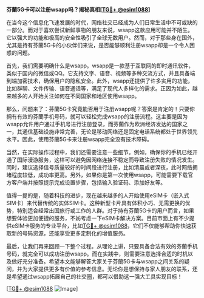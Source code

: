 **芬蘭5G卡可以注册wsapp吗？揭秘真相[[TG💪+ @esim1088](https://t.me/s/esim1088)]**

在当今这个信息化飞速发展的时代，网络社交已经成为人们日常生活中不可或缺的一部分。而对于喜欢尝试新鲜事物的朋友来说，wsapp这款应用可能并不陌生。它以强大的功能和极高的安全性吸引了全球无数用户。然而，对于那些身在国外，尤其是持有芬蘭5G卡的小伙伴们来说，是否能够顺利注册wsapp却是一个令人困惑的问题。

首先，我们需要明确什么是wsapp。wsapp是一款基于互联网的即时通讯软件，类似于国内的微信或QQ。它支持文字、语音、视频等多种交流方式，并且具备端到端加密技术，确保用户的隐私安全。此外，wsapp还提供了许多实用的功能，比如群聊、文件传输、语音通话等，满足了现代人多样化的需求。正因为如此，越来越多的人开始关注如何在不同国家和地区使用wsapp。

那么，问题来了：芬蘭5G卡究竟能否用于注册wsapp呢？答案是肯定的！只要你拥有有效的芬蘭手机号码，就可以轻松完成wsapp的注册流程。这主要是因为wsapp允许用户通过手机号进行注册登录，而芬蘭作为欧洲经济发达的国家之一，其通信基础设施非常完善，无论是移动网络还是固定电话系统都处于世界领先水平。因此，使用芬蘭5G卡来注册wsapp完全没有技术障碍。

当然，在实际操作过程中，我们还需要注意一些细节。例如，确保你的手机已经开通了国际漫游服务，这样可以避免因网络连接不稳定而导致注册失败的情况发生。同时，建议选择信号质量较好的时间段进行注册，比如清晨或者深夜，此时网络拥堵程度较低，成功率更高。另外，如果你是第一次使用wsapp，可能需要下载官方客户端并按照提示完成设置步骤，包括输入验证码、添加好友等。

值得一提的是，随着科技的进步，现在越来越多的人开始使用eSIM卡（嵌入式SIM卡）来代替传统的实体SIM卡。这种新型卡片具有体积小巧、无需更换的优势，特别适合经常出国旅行或工作的人群。对于持有芬蘭5G卡的用户而言，如果想要体验更加便捷的服务，不妨考虑一下eSIM卡解决方案。目前市面上有不少提供eSIM卡服务的专业平台，比如[TG💪+ @esim1088](https://t.me/s/esim1088)，它们不仅能够帮助你快速获取新的号码资源，还能享受更多定制化的增值服务。

最后，让我们再来回顾一下整个过程。从理论上讲，只要具备合法有效的芬蘭手机号码，就完全可以成功注册wsapp。而在实践中，则需要注意选择合适的时机以及做好充分准备。希望本文能够解答大家关于芬蘭5G卡与wsapp之间关系的疑问，并为大家提供更多有价值的参考信息。无论你是想保持与家人朋友的联系，还是希望通过wsapp拓展自己的社交圈，都可以借助这一强大工具实现目标！

[[TG💪+ @esim1088](https://t.me/s/esim1088) ![Image](https://i.postimg.cc/4NQfJmqS/Snipaste-2025-05-13-00-14-12.png)]